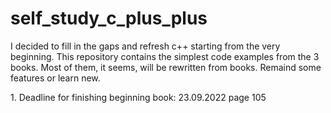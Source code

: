 # self_study_c_plus_plus
I decided to fill in the gaps and refresh c++ starting from the very beginning.
This repository contains the simplest code examples from the 3 books.
Most of them, it seems, will be rewritten from books.
Remaind some features or learn new.

1\. Deadline for finishing beginning book: 23.09.2022
page 105
